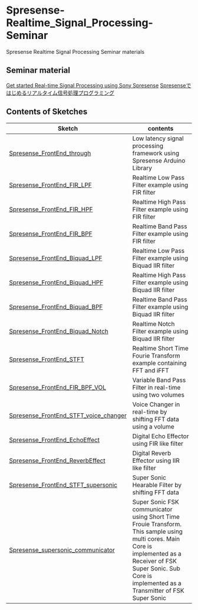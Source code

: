 # Spresense-Realtime_Signal_Processing-Seminar
Spresense Realtime Signal Processing Seminar materials

## Seminar material
[Get started Real-time Signal Processing using Sony Spresense](https://github.com/TE-YoshinoriOota/Spresense-Realtime_Signal_Processing-Seminar/blob/main/Documents/Get%20started%20Realtime%20Signal%20Processing%20with%20Sony%20Spresense.pdf)
[Spresenseではじめるリアルタイム信号処理プログラミング](https://github.com/TE-YoshinoriOota/Spresense-Realtime_Signal_Processing-Seminar/blob/main/Documents/Spresense%20%E3%81%A7%E3%81%AF%E3%81%98%E3%82%81%E3%82%8B%E3%83%AA%E3%82%A2%E3%83%AB%E3%82%BF%E3%82%A4%E3%83%A0%E4%BF%A1%E5%8F%B7%E5%87%A6%E7%90%86%E3%83%97%E3%83%AD%E3%82%B0%E3%83%A9%E3%83%9F%E3%83%B3%E3%82%B0.pdf)

## Contents of Sketches
|Sketch|contents|
----|----
|[Spresense_FrontEnd_through](https://github.com/TE-YoshinoriOota/Spresense-Realtime_Signal_Processing-Seminar/blob/main/Sketches/Spresense_FrontEnd_through/Spresense_FrontEnd_through.ino)|Low latency signal processing framework using Spresense Arduino Library|
|[Spresense_FrontEnd_FIR_LPF](https://github.com/TE-YoshinoriOota/Spresense-Realtime_Signal_Processing-Seminar/blob/main/Sketches/Spresense_FrontEnd_FIR_LPF/Spresense_FrontEnd_FIR_LPF.ino)|Realtime Low Pass Filter example using FIR filter|
|[Spresense_FrontEnd_FIR_HPF](https://github.com/TE-YoshinoriOota/Spresense-Realtime_Signal_Processing-Seminar/blob/main/Sketches/Spresense_FrontEnd_Biquad_HPF/Spresense_FrontEnd_Biquad_HPF.ino)|Realtime High Pass Filter example using FIR filter|
|[Spresense_FrontEnd_FIR_BPF](https://github.com/TE-YoshinoriOota/Spresense-Realtime_Signal_Processing-Seminar/blob/main/Sketches/Spresense_FrontEnd_FIR_BPF/Spresense_FrontEnd_FIR_BPF.ino)|Realtime Band Pass Filter example using FIR filter|
|[Spresense_FrontEnd_Biquad_LPF](https://github.com/TE-YoshinoriOota/Spresense-Realtime_Signal_Processing-Seminar/blob/main/Sketches/Spresense_FrontEnd_Biquad_LPF/Spresense_FrontEnd_Biquad_LPF.ino)|Realtime Low Pass Filter example using Biquad IIR filter|
|[Spresense_FrontEnd_Biquad_HPF](https://github.com/TE-YoshinoriOota/Spresense-Realtime_Signal_Processing-Seminar/blob/main/Sketches/Spresense_FrontEnd_Biquad_HPF/Spresense_FrontEnd_Biquad_HPF.ino)|Realtime High Pass Filter example using Biquad IIR filter|
|[Spresense_FrontEnd_Biquad_BPF](https://github.com/TE-YoshinoriOota/Spresense-Realtime_Signal_Processing-Seminar/blob/main/Sketches/Spresense_FrontEnd_Biquad_BPF/Spresense_FrontEnd_Biquad_BPF.ino)|Realtime Band Pass Filter example using Biquad IIR filter|
|[Spresense_FrontEnd_Biquad_Notch](https://github.com/TE-YoshinoriOota/Spresense-Realtime_Signal_Processing-Seminar/blob/main/Sketches/Spresense_FrontEnd_Biquad_Notch/Spresense_FrontEnd_Biquad_Notch.ino)|Realtime Notch Filter example using Biquad IIR filter|
|[Spresense_FrontEnd_STFT](https://github.com/TE-YoshinoriOota/Spresense-Realtime_Signal_Processing-Seminar/blob/main/Sketches/Spresense_FrontEnd_STFT/Spresense_FrontEnd_STFT.ino)|Realtime Short Time Fourie Transform example containing FFT and iFFT|
|[Spresense_FrontEnd_FIR_BPF_VOL](https://github.com/TE-YoshinoriOota/Spresense-Realtime_Signal_Processing-Seminar/blob/main/Sketches/Spresense_FrontEnd_FIR_BPF_VOL/Spresense_FrontEnd_FIR_BPF_VOL.ino)|Variable Band Pass Filter in real-time using two volumes|
|[Spresense_FrontEnd_STFT_voice_changer](https://github.com/TE-YoshinoriOota/Spresense-Realtime_Signal_Processing-Seminar/blob/main/Sketches/Spresense_FrontEnd_STFT_voice_changer/Spresense_FrontEnd_STFT_voice_changer.ino)|Voice Changer in real-time by shifting FFT data using a volume|
|[Spresense_FrontEnd_EchoEffect](https://github.com/TE-YoshinoriOota/Spresense-Realtime_Signal_Processing-Seminar/blob/main/Sketches/Spresense_FrontEnd_EchoEffect/Spresense_FrontEnd_EchoEffect.ino)|Digital Echo Effector using FIR like filter|
|[Spresense_FrontEnd_ReverbEffect](https://github.com/TE-YoshinoriOota/Spresense-Realtime_Signal_Processing-Seminar/blob/main/Sketches/Spresense_FrontEnd_ReverbEffect/Spresense_FrontEnd_ReverbEffect.ino)|Digital Reverb Effector using IIR like filter|
|[Spresense_FrontEnd_STFT_supersonic](https://github.com/TE-YoshinoriOota/Spresense-Realtime_Signal_Processing-Seminar/blob/main/Sketches/Spresense_FrontEnd_STFT_supersonic/Spresense_FrontEnd_STFT_supersonic.ino)|Super Sonic Hearable Filter by shifting FFT data|
|[Spresense_supersonic_communicator](https://github.com/TE-YoshinoriOota/Spresense-Realtime_Signal_Processing-Seminar/tree/main/Sketches/Spresense_supersonic_communicator)|Super Sonic FSK communicator using Short Time Frouie Transform. This sample using multi cores. Main Core is implemented as a Receiver of FSK Super Sonic. Sub Core is implemented as a Transmitter of FSK Super Sonic|
